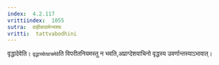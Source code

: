 ```yaml
---
index:  4.2.117
vrittiindex:  1055
sutra:  वाहीकग्रामेभ्यश्च
vritti:  tattvabodhini 
---
```


वृद्धादेवेति। `वृद्धाच्चेत्प्राचमेवे`ति विपरीतनियमस्तु न भवति,अप्राग्देशवाचिनो वृद्धस्य उवर्णान्तस्याऽभावात्। 

